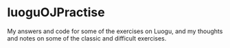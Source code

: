 # luoguOJPractise
 My answers and code for some of the exercises on Luogu, and my thoughts and notes on some of the classic and difficult exercises.
